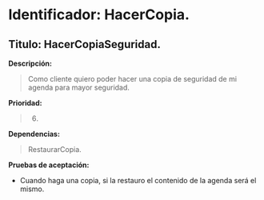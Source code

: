 Identificador: HacerCopia.
==========================
Titulo: HacerCopiaSeguridad.
----------------------

**Descripción:**
>Como cliente quiero poder hacer una copia de seguridad de mi agenda para mayor seguridad.

**Prioridad:**
>6.

**Dependencias:**
>RestaurarCopia.

**Pruebas de aceptación:**
+ Cuando haga una copia, si la restauro el contenido de la agenda será el mismo.

